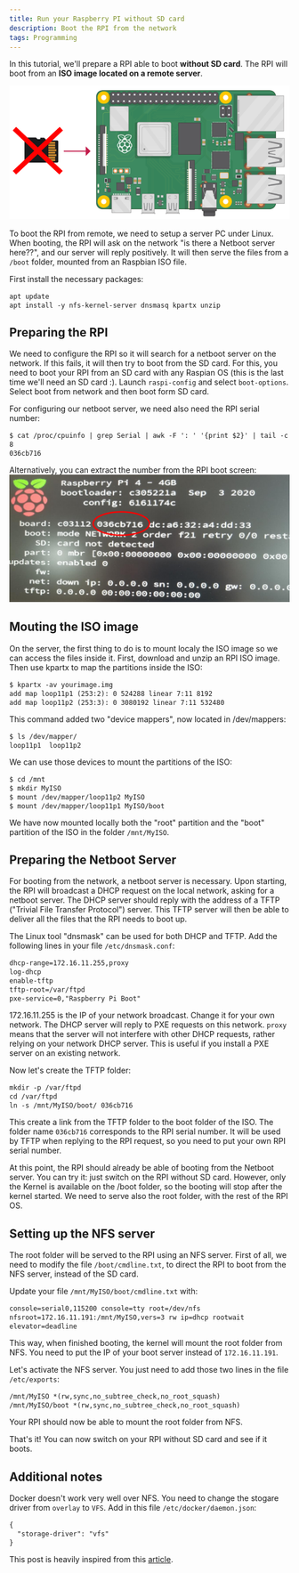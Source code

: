 ```yaml
---
title: Run your Raspberry PI without SD card
description: Boot the RPI from the network
tags: Programming 
---
```


In this tutorial, we'll prepare a RPI able to boot **without SD card**.
The RPI will boot from an **ISO image located on a remote server**.

![no SD card needed](img/noSD.png)


To boot the RPI from remote, we need to setup a server PC under Linux.
When booting, the RPI will ask on the network "is there a Netboot server here??", and our server will reply positively.
It will then serve the files from a `/boot` folder, mounted from an Raspbian ISO file.

First install the necessary packages:
```
apt update
apt install -y nfs-kernel-server dnsmasq kpartx unzip
```

Preparing the RPI
-----------------

We need to configure the RPI so it will search for a netboot server on the network.
If this fails, it will then try to boot from the SD card.
For this, you need to boot your RPI from an SD card with any Raspian OS (this is the last time we'll need an SD card :).
Launch `raspi-config` and select `boot-options`.
Select boot from network and then boot form SD card.

For configuring our netboot server, we need also need the RPI serial number:
```
$ cat /proc/cpuinfo | grep Serial | awk -F ': ' '{print $2}' | tail -c 8
036cb716
```
Alternatively, you can extract the number from the RPI boot screen:
![boot](img/boot.png)


Mouting the ISO image
---------------------

On the server, the first thing to do is to mount localy the ISO image so we can access the files inside it.
First, download and unzip an RPI ISO image.
Then use kpartx to map the partitions inside the ISO:

```
$ kpartx -av yourimage.img
add map loop11p1 (253:2): 0 524288 linear 7:11 8192
add map loop11p2 (253:3): 0 3080192 linear 7:11 532480

```
This command added two "device mappers", now located in /dev/mappers:
```
$ ls /dev/mapper/
loop11p1  loop11p2
```

We can use those devices to mount the partitions of the ISO:
```
$ cd /mnt
$ mkdir MyISO
$ mount /dev/mapper/loop11p2 MyISO
$ mount /dev/mapper/loop11p1 MyISO/boot
```

We have now mounted locally both the "root" partition and the "boot" partition of the ISO in the folder `/mnt/MyISO`.

Preparing the Netboot Server
----------------------------

For booting from the network, a netboot server is necessary.
Upon starting, the RPI will broadcast a DHCP request on the local network, asking for a netboot server.
The DHCP server should reply with the address of a TFTP ("Trivial File Transfer Protocol") server.
This TFTP server will then be able to deliver all the files that the RPI needs to boot up.

The Linux tool "dnsmask" can be used for both DHCP and TFTP.
Add the following lines in your file `/etc/dnsmask.conf`:

```
dhcp-range=172.16.11.255,proxy
log-dhcp
enable-tftp
tftp-root=/var/ftpd
pxe-service=0,"Raspberry Pi Boot"
```

172.16.11.255 is the IP of your network broadcast. Change it for your own network.
The DHCP server will reply to PXE requests on this network.
`proxy` means that the server will not interfere with other DHCP requests, rather relying on your network DHCP server.
This is useful if you install a PXE server on an existing network.

Now let's create the TFTP folder:
```
mkdir -p /var/ftpd
cd /var/ftpd
ln -s /mnt/MyISO/boot/ 036cb716
```

This create a link from the TFTP folder to the boot folder of the ISO.
The folder name `036cb716` corresponds to the RPI serial number.
It will be used by TFTP when replying to the RPI request, so you need to put your own RPI serial number.

At this point, the RPI should already be able of booting from the Netboot server.
You can try it: just switch on the RPI without SD card.
However, only the Kernel is available on the /boot folder, so the booting will stop after the kernel started.
We need to serve also the root folder, with the rest of the RPI OS.

Setting up the NFS server
-------------------------

The root folder will be served to the RPI using an NFS server.
First of all, we need to modify the file `/boot/cmdline.txt`, to direct the RPI to boot from the NFS server, instead of the SD card.

Update your file `/mnt/MyISO/boot/cmdline.txt` with:
```
console=serial0,115200 console=tty root=/dev/nfs nfsroot=172.16.11.191:/mnt/MyISO,vers=3 rw ip=dhcp rootwait elevator=deadline
```
This way, when finished booting, the kernel will mount the root folder from NFS. You need to put the IP of your boot server instead of `172.16.11.191`.

Let's activate the NFS server.
You just need to add those two lines in the file `/etc/exports`:
```
/mnt/MyISO *(rw,sync,no_subtree_check,no_root_squash)
/mnt/MyISO/boot *(rw,sync,no_subtree_check,no_root_squash)
```

Your RPI should now be able to mount the root folder from NFS.

That's it!
You can now switch on your RPI without SD card and see if it boots.


Additional notes
----------------

Docker doesn't work very well over NFS.
You need to change the stogare driver from `overlay` to `VFS`.
Add in this file `/etc/docker/daemon.json`:
```
{
  "storage-driver": "vfs"
}
```

This post is heavily inspired from this [article](https://williamlam.com/2020/07/two-methods-to-network-boot-raspberry-pi-4.html).


